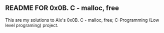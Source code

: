 ## README FOR 0x0B. C - malloc, free

<p>This are my solutions to Alx's 0x0B. C - malloc, free; C-Programming (Low level programing) project.</p>
